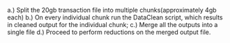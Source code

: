 a.) Split the 20gb transaction file into multiple chunks(approximately 4gb each)
b.) On every individual chunk run the DataClean script, which results in cleaned output for the individual chunk;
c.) Merge all the outputs into a single file
d.) Proceed to perform reductions on the merged output file.
